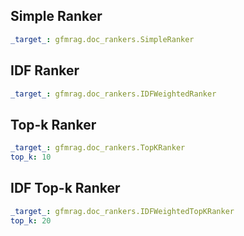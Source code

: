 
## Simple Ranker

```yaml
_target_: gfmrag.doc_rankers.SimpleRanker
```

## IDF Ranker

```yaml
_target_: gfmrag.doc_rankers.IDFWeightedRanker
```

## Top-k Ranker

```yaml
_target_: gfmrag.doc_rankers.TopKRanker
top_k: 10
```

## IDF Top-k Ranker

```yaml
_target_: gfmrag.doc_rankers.IDFWeightedTopKRanker
top_k: 20
```
